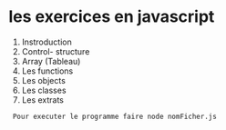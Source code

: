 
# les exercices en javascript 
  1. Instroduction
  2. Control- structure
  3. Array (Tableau)
  4. Les functions
  5. Les objects
  6. Les classes 
  7. Les extrats 
  
  ```Execution
   Pour executer le programme faire node nomFicher.js
```
